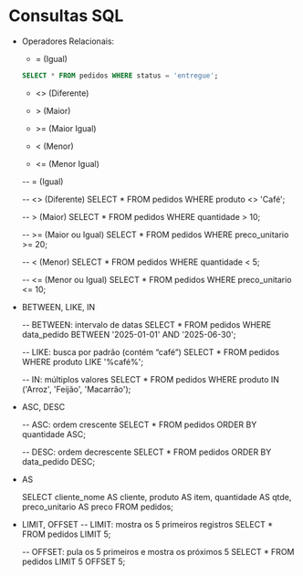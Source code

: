 # Consultas SQL

- Operadores Relacionais:
    - <p>= (Igual)</p>
    ```sql
    SELECT * FROM pedidos WHERE status = 'entregue';
    ```
    - <p><> (Diferente)</p>
    - <p>> (Maior)</p>
    - <p>>= (Maior Igual)</p>
    - <p>< (Menor)</p>
    - <p><= (Menor Igual)</p>

    -- = (Igual)
    
    -- <> (Diferente)
    SELECT * FROM pedidos WHERE produto <> 'Café';
    
    -- > (Maior)
    SELECT * FROM pedidos WHERE quantidade > 10;
    
    -- >= (Maior ou Igual)
    SELECT * FROM pedidos WHERE preco_unitario >= 20;
    
    -- < (Menor)
    SELECT * FROM pedidos WHERE quantidade < 5;
    
    -- <= (Menor ou Igual)
    SELECT * FROM pedidos WHERE preco_unitario <= 10;

- BETWEEN, LIKE, IN

    -- BETWEEN: intervalo de datas
    SELECT * FROM pedidos WHERE data_pedido BETWEEN '2025-01-01' AND '2025-06-30';
    
    -- LIKE: busca por padrão (contém “café”)
    SELECT * FROM pedidos WHERE produto LIKE '%café%';
    
    -- IN: múltiplos valores
    SELECT * FROM pedidos WHERE produto IN ('Arroz', 'Feijão', 'Macarrão');


- ASC, DESC

    -- ASC: ordem crescente
    SELECT * FROM pedidos ORDER BY quantidade ASC;
    
    -- DESC: ordem decrescente
    SELECT * FROM pedidos ORDER BY data_pedido DESC;

- AS

    SELECT 
      cliente_nome AS cliente,
      produto AS item,
      quantidade AS qtde,
      preco_unitario AS preco
    FROM pedidos;

- LIMIT, OFFSET
     -- LIMIT: mostra os 5 primeiros registros
    SELECT * FROM pedidos LIMIT 5;
    
    -- OFFSET: pula os 5 primeiros e mostra os próximos 5
    SELECT * FROM pedidos LIMIT 5 OFFSET 5;
